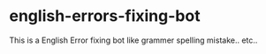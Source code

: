 # english-errors-fixing-bot
This is a English Error fixing bot like grammer spelling mistake.. etc..
